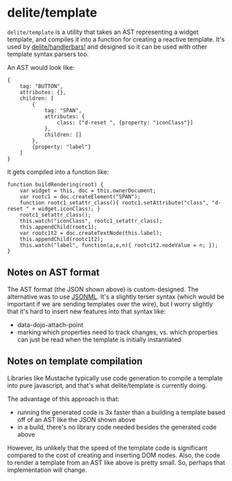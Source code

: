 # delite/template

`delite/template` is a utility that takes an AST representing a widget template, and compiles it into
a function for creating a reactive template.   It's used by [delite/handlerbars!](handlebars.md) and designed
so it can be used with other template syntax parsers too.

An AST would look like:

	{
		tag: "BUTTON",
		attributes: {},
		children: [
			{
				tag: "SPAN",
				attributes: {
					class: ["d-reset ", {property: "iconClass"}]
				},
				children: []
			},
			{property: "label"}
		]
	}

It gets compiled into a function like:

	function buildRendering(root) {
		var widget = this, doc = this.ownerDocument;
		var rootc1 = doc.createElement("SPAN");
		function rootc1_setattr_class(){ rootc1.setAttribute("class", "d-reset " + widget.iconClass); }
		rootc1_setattr_class();
		this.watch("iconClass", rootc1_setattr_class);
		this.appendChild(rootc1);
		var rootc1t2 = doc.createTextNode(this.label);
		this.appendChild(rootc1t2);
		this.watch("label", function(a,o,n){ rootc1t2.nodeValue = n; });
	}

## Notes on AST format

The AST format (the JSON shown above) is custom-designed.  The alternative was to use
[JSONML](http://www.ibm.com/developerworks/library/x-jsonml/#c7).  It's a slightly terser syntax
(which would be important if we are sending templates over the wire), but I worry slightly that
it's hard to insert new features into that syntax like:

* data-dojo-attach-point
* marking which properties need to track changes, vs. which properties can just be read when the
  template is initially instantiated


## Notes on template compilation

Libraries like Mustache typically use code generation to compile a template into pure javascript,
and that's what delite/template is currently doing.

The advantage of this approach is that:

* running the generated code is 3x faster than a building a template based off of an AST like the JSON shown above
* in a build, there's no library code needed besides the generated code above

However, its unlikely that the speed of the template code is significant compared to the cost of
creating and inserting DOM nodes.   Also, the code to render a template from an AST like above is pretty small.
So, perhaps that implementation will change.

